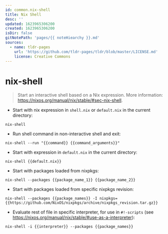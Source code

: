 ```yaml
---
id: common.nix-shell
title: Nix Shell
desc: ''
updated: 1623965306200
created: 1623965306200
isDir: false
gitNotePath: 'pages/{{ noteHiearchy }}.md'
sources:
  - name: tldr-pages
    url: 'https://github.com/tldr-pages/tldr/blob/master/LICENSE.md'
    license: Creative Commons
---
```

# nix-shell

> Start an interactive shell based on a Nix expression.
> More information: <https://nixos.org/manual/nix/stable/#sec-nix-shell>.

- Start with nix expression in `shell.nix` or `default.nix` in the current directory:

`nix-shell`

- Run shell command in non-interactive shell and exit:

`nix-shell --run "{{command}} {{command_arguments}}"`

- Start with expression in `default.nix` in the current directory:

`nix-shell {{default.nix}}`

- Start with packages loaded from nixpkgs:

`nix-shell --packages {{package_name_1}} {{package_name_2}}`

- Start with packages loaded from specific nixpkgs revision:

`nix-shell --packages {{package_names}} -I nixpkgs={{https://github.com/NixOS/nixpkgs/archive/nixpkgs_revision.tar.gz}}`

- Evaluate rest of file in specific interpreter, for use in `#!-scripts` (see <https://nixos.org/manual/nix/stable/#use-as-a-interpreter>):

`nix-shell -i {{interpreter}} --packages {{package_names}}`

